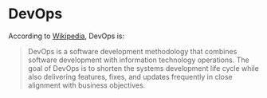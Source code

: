 # DevOps

According to [Wikipedia](https://en.wikipedia.org/wiki/DevOps), DevOps is:

> DevOps is a software development methodology that combines software development with information technology operations. The goal of DevOps is to shorten the systems development life cycle while also delivering features, fixes, and updates frequently in close alignment with business objectives.